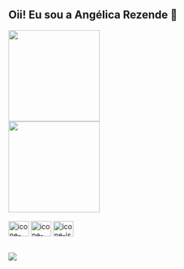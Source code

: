 ## Oii! Eu sou a Angélica Rezende 👋

<div>
  <a href="https://github.com/angelicagrezende">
  <img height=180em src="https://github-readme-stats.vercel.app/api?username=angelicagrezende&show_icons=true&theme=cobalt"><br>
  <img height=180em src="https://github-readme-stats.vercel.app/api/top-langs/?username=angelicagrezende&hide_progress=true&theme=cobalt">
</div>

<div style="display: inline-block"><br>
  <img alt="icone-css" height="30" width="40" src="https://cdn.jsdelivr.net/gh/devicons/devicon/icons/css3/css3-original.svg" />
  <img alt="icone-html" height="30" width="40" src="https://cdn.jsdelivr.net/gh/devicons/devicon/icons/html5/html5-original.svg" />
  <img alt="icone-js" height="30" width="40" src="https://cdn.jsdelivr.net/gh/devicons/devicon/icons/javascript/javascript-original.svg" />
</div>

##

<div>
  <a href="https://www.linkedin.com/in/ang%C3%A9lica-rezende-263033210/" target="_blank"><img src="https://img.shields.io/badge/LinkedIn-0077B5?style=for-the-badge&logo=linkedin&logoColor=white" target="_blank"></a>
</div>
